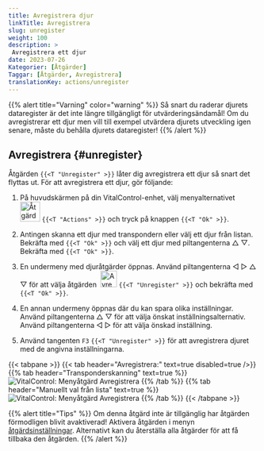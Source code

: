 ```yaml
---
title: Avregistrera djur
linkTitle: Avregistrera
slug: unregister
weight: 100
description: >
 Avregistrera ett djur
date: 2023-07-26
Kategorier: [Åtgärder]
Taggar: [Åtgärder, Avregistrera]
translationKey: actions/unregister
---
```

{{% alert title="Varning" color="warning" %}}
Så snart du raderar djurets dataregister är det inte längre tillgängligt för utvärderingsändamål! Om du avregistrerar ett djur men vill till exempel utvärdera djurets utveckling igen senare, måste du behålla djurets dataregister!
{{% /alert %}}

## Avregistrera {#unregister}

Åtgärden `{{<T "Unregister" >}}` låter dig avregistrera ett djur så snart det flyttas ut. För att avregistrera ett djur, gör följande:

1. På huvudskärmen på din VitalControl-enhet, välj menyalternativet &nbsp;<img src="/icons/actions.svg" width="40" align="bottom" alt="Åtgärder" /> `{{<T "Actions" >}}` och tryck på knappen `{{<T "Ok" >}}`.

2. Antingen skanna ett djur med transpondern eller välj ett djur från listan. Bekräfta med `{{<T "Ok" >}}` och välj ett djur med piltangenterna △ ▽. Bekräfta med `{{<T "Ok" >}}`.

3. En undermeny med djuråtgärder öppnas. Använd piltangenterna ◁ ▷ △ ▽ för att välja åtgärden &nbsp;<img src="/icons/actions/unregister.svg" width="33" align="bottom" alt="Avregistrera" /> `{{<T "Unregister" >}}` och bekräfta med `{{<T "Ok" >}}`.

4. En annan undermeny öppnas där du kan spara olika inställningar. Använd piltangenterna △ ▽ för att välja önskat inställningsalternativ. Använd piltangenterna ◁ ▷ för att välja önskad inställning.

5. Använd tangenten `F3` `{{<T "Unregister" >}}` för att avregistrera djuret med de angivna inställningarna.

{{< tabpane >}}
{{< tab header="Avregistrera:" text=true disabled=true />}}
{{% tab header="Transponderskanning" text=true %}}
![VitalControl: Menyåtgärd Avregistrera](../images/unregister-scan.png "Avregistrera ett djur")
{{% /tab %}}
{{% tab header="Manuellt val från lista" text=true %}}
![VitalControl: Menyåtgärd Avregistrera](../images/unregister.png "Avregistrera ett djur")
{{% /tab %}}
{{< /tabpane >}}


{{% alert title="Tips" %}}
Om denna åtgärd inte är tillgänglig har åtgärden förmodligen blivit avaktiverad! Aktivera åtgärden i menyn [åtgärdsinställningar](../setting/). Alternativt kan du återställa alla åtgärder för att få tillbaka den åtgärden.
{{% /alert %}}
